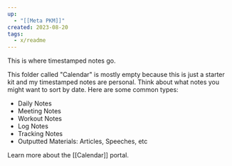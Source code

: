 ```yaml
---
up:
  - "[[Meta PKM]]"
created: 2023-08-20
tags:
  - x/readme
---
```

This is where timestamped notes go.

This folder called "Calendar" is mostly empty because this is just a starter kit and my timestamped notes are personal. Think about what notes you might want to sort by date. Here are some common types:

- Daily Notes
- Meeting Notes
- Workout Notes
- Log Notes
- Tracking Notes
- Outputted Materials: Articles, Speeches, etc

Learn more about the [[Calendar]] portal.
